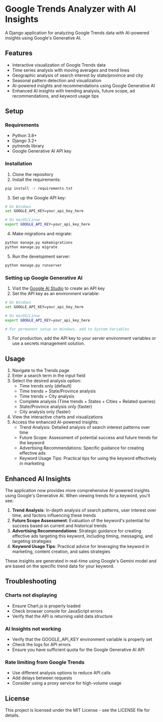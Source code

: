 # Google Trends Analyzer with AI Insights

A Django application for analyzing Google Trends data with AI-powered insights using Google's Generative AI.

## Features

- Interactive visualization of Google Trends data
- Time series analysis with moving averages and trend lines
- Geographic analysis of search interest by state/province and city
- Seasonal pattern detection and visualization
- AI-powered insights and recommendations using Google Generative AI
- Enhanced AI insights with trending analysis, future scope, ad recommendations, and keyword usage tips

## Setup

### Requirements

- Python 3.8+
- Django 3.2+
- pytrends library
- Google Generative AI API key

### Installation

1. Clone the repository
2. Install the requirements:

```bash
pip install -r requirements.txt
```

3. Set up the Google API key:

```bash
# On Windows
set GOOGLE_API_KEY=your_api_key_here

# On macOS/Linux
export GOOGLE_API_KEY=your_api_key_here
```

4. Make migrations and migrate:

```bash
python manage.py makemigrations
python manage.py migrate
```

5. Run the development server:

```bash
python manage.py runserver
```

### Setting up Google Generative AI

1. Visit the [Google AI Studio](https://makersuite.google.com/app/apikey) to create an API key
2. Set the API key as an environment variable:

```bash
# On Windows
set GOOGLE_API_KEY=your_api_key_here

# On macOS/Linux
export GOOGLE_API_KEY=your_api_key_here

# For permanent setup on Windows, add to System Variables
```

3. For production, add the API key to your server environment variables or use a secrets management solution.

## Usage

1. Navigate to the Trends page
2. Enter a search term in the input field
3. Select the desired analysis option:
   - Time trends only (default)
   - Time trends + State/Province analysis
   - Time trends + City analysis
   - Complete analysis (Time trends + States + Cities + Related queries)
   - State/Province analysis only (faster)
   - City analysis only (faster)
4. View the interactive charts and visualizations
5. Access the enhanced AI-powered insights:
   - Trend Analysis: Detailed analysis of search interest patterns over time
   - Future Scope: Assessment of potential success and future trends for the keyword
   - Advertising Recommendations: Specific guidance for creating effective ads
   - Keyword Usage Tips: Practical tips for using the keyword effectively in marketing

## Enhanced AI Insights

The application now provides more comprehensive AI-powered insights using Google's Generative AI. When viewing trends for a keyword, you'll see:

1. **Trend Analysis**: In-depth analysis of search patterns, user interest over time, and factors influencing these trends
2. **Future Scope Assessment**: Evaluation of the keyword's potential for success based on current and historical trends
3. **Advertising Recommendations**: Strategic guidance for creating effective ads targeting this keyword, including timing, messaging, and targeting strategies
4. **Keyword Usage Tips**: Practical advice for leveraging the keyword in marketing, content creation, and sales strategies

These insights are generated in real-time using Google's Gemini model and are based on the specific trend data for your keyword.

## Troubleshooting

### Charts not displaying
- Ensure Chart.js is properly loaded
- Check browser console for JavaScript errors
- Verify that the API is returning valid data structure

### AI Insights not working
- Verify that the GOOGLE_API_KEY environment variable is properly set
- Check the logs for API errors
- Ensure you have sufficient quota for the Google Generative AI API

### Rate limiting from Google Trends
- Use different analysis options to reduce API calls
- Add delays between requests
- Consider using a proxy service for high-volume usage

## License

This project is licensed under the MIT License - see the LICENSE file for details. 